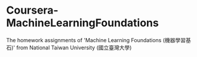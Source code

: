 # Coursera-MachineLearningFoundations
The homework assignments of 'Machine Learning Foundations (機器學習基石)' from National Taiwan University (國立臺灣大學)
